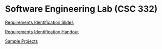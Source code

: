 # Software Engineering Lab (CSC 332)

[Requirements Identification Slides](https://github.com/isatou/csc322/blob/master/Requirements%20Identification%20Slides.pdf)

[Requirements Identification Handout](https://github.com/isatou/csc322/blob/master/Requirements%20Identification%20Handout.pdf)

[Sample Projects](https://github.com/isatou/csc322/blob/master/CSc322SampleProjectTopics.pdf)

